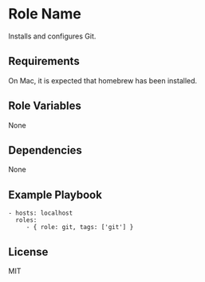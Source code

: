 Role Name
=========

Installs and configures Git.

Requirements
------------

On Mac, it is expected that homebrew has been installed.

Role Variables
--------------

None

Dependencies
------------

None

Example Playbook
----------------

    - hosts: localhost
      roles:
         - { role: git, tags: ['git'] }

License
-------

MIT
